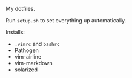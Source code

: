 My dotfiles.

Run `setup.sh` to set everything up automatically.

Installs:
- `.vimrc` and `bashrc`
- Pathogen
- vim-airline
- vim-markdown
- solarized
